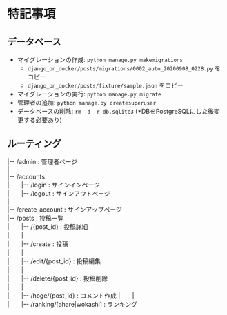 # 特記事項

## データベース
- マイグレーションの作成: `python manage.py makemigrations`
  - `django_on_docker/posts/migrations/0002_auto_20200908_0228.py` をコピー
  - `django_on_docker/posts/fixture/sample.json` をコピー
- マイグレーションの実行: `python manage.py migrate`
- 管理者の追加: `python manage.py createsuperuser`
- データベースの削除: `rm -d -r db.sqlite3` (*DBをPostgreSQLにした後変更する必要あり)

## ルーティング
|-- /admin : 管理者ページ \
| \
|-- /accounts  
|　　|-- /login : サインインページ  
|　　|-- /logout : サインアウトページ  
|  
|-- /create_account : サインアップページ  
|-- /posts : 投稿一覧 \
|　　|-- /{post_id} : 投稿詳細 \
|　　| \
|　　|-- /create : 投稿 \
|　　| \
|　　|-- /edit/{post_id} : 投稿編集 \
|　　| \
|　　|-- /delete/{post_id} : 投稿削除 \
|　　| \
|　　|-- /hoge/{post_id} : コメント作成
|　　| \
|　　|-- /ranking/[ahare|wokashi] : ランキング
